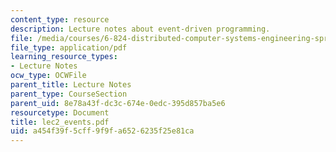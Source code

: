 ```yaml
---
content_type: resource
description: Lecture notes about event-driven programming.
file: /media/courses/6-824-distributed-computer-systems-engineering-spring-2006/a454f39f5cff9f9fa6526235f25e81ca_lec2_events.pdf
file_type: application/pdf
learning_resource_types:
- Lecture Notes
ocw_type: OCWFile
parent_title: Lecture Notes
parent_type: CourseSection
parent_uid: 8e78a43f-dc3c-674e-0edc-395d857ba5e6
resourcetype: Document
title: lec2_events.pdf
uid: a454f39f-5cff-9f9f-a652-6235f25e81ca
---
```

